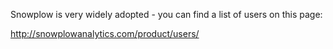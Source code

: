 Snowplow is very widely adopted - you can find a list of users on this page:

http://snowplowanalytics.com/product/users/